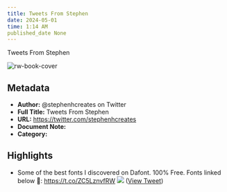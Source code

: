 ```yaml
---
title: Tweets From Stephen
date: 2024-05-01
time: 1:14 AM
published_date None
---
```

Tweets From Stephen

![rw-book-cover](https://pbs.twimg.com/profile_images/1679701675429462016/Dlur6PiA.jpg)

## Metadata
- **Author:** @stephenhcreates on Twitter
- **Full Title:** Tweets From Stephen
- **URL:** https://twitter.com/stephenhcreates
- **Document Note:** 
- **Category:**

## Highlights
- Some of the best fonts I discovered on Dafont. 100% Free. 
  Fonts linked below 🔗: https://t.co/ZC5LznvfRW
  ![](https://pbs.twimg.com/media/Fydu5i7aAAI5mEd.jpg) ([View Tweet](https://twitter.com/stephenhcreates/status/1668425055720857601))
